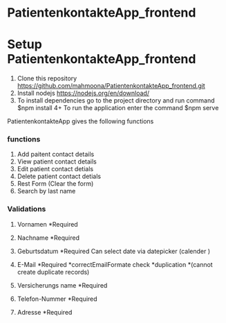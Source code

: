 # PatientenkontakteApp_frontend

# Setup PatientenkontakteApp_frontend

1) Clone this repository https://github.com/mahmoona/PatientenkontakteApp_frontend.git
2) Install nodejs https://nodejs.org/en/download/ 
3) To install dependencies go to the project directory and run command $npm install
4+ To run the application enter the command  $npm serve

 PatientenkontakteApp gives the following functions
 ### functions
 1) Add paitent contact details
 2) View patient contact details 
 3) Edit  patient contact detials 
 4) Delete patient contact detials
 5) Rest Form (Clear the form)
 6) Search by last name
 
 ### Validations 
   1) Vornamen  *Required

  2)  Nachname *Required 

  3)  Geburtsdatum *Required Can select date via datepicker (calender )

  4) E-Mail    *Required *correctEmailFormate   check *duplication *(cannot create duplicate records)

  5) Versicherungs name  *Required 

  6) Telefon-Nummer *Required 

  7)  Adresse      *Required 



